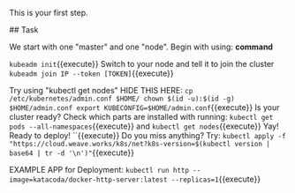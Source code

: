 This is your first step.

## Task

We start with one "master" and one "node". Begin with using: **command**

`kubeadm init`{{execute}}
Switch to your node and tell it to join the cluster
`kubeadm join IP --token [TOKEN]`{{execute}}

Try using "kubectl get nodes"
HIDE THIS HERE:
`cp /etc/kubernetes/admin.conf $HOME/
chown $(id -u):$(id -g) $HOME/admin.conf
export KUBECONFIG=$HOME/admin.conf`{{execute}}
Is your cluster ready? Check which parts are installed with running:
`kubectl get pods --all-namespaces`{{execute}}
and
`kubectl get nodes`{{execute}}
Yay! Ready to deploy!
``{{execute}}
Do you miss anything? Try:
`kubectl apply -f "https://cloud.weave.works/k8s/net?k8s-version=$(kubectl version | base64 | tr -d '\n')"`{{execute}}


EXAMPLE APP for Deployment:
`kubectl run http --image=katacoda/docker-http-server:latest --replicas=1`{{execute}}
